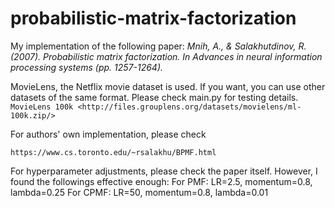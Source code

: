 # probabilistic-matrix-factorization

My implementation of the following paper:
*Mnih, A., & Salakhutdinov, R. (2007). Probabilistic matrix factorization. In Advances in neural information processing systems (pp. 1257-1264).*

MovieLens, the Netflix movie dataset is used. 
If you want, you can use other datasets of the same format. Please check main.py for testing details.
`MovieLens 100k <http://files.grouplens.org/datasets/movielens/ml-100k.zip/>`

For authors' own implementation, please check

`https://www.cs.toronto.edu/~rsalakhu/BPMF.html`

For hyperparameter adjustments, please check the paper itself.
However, I found the followings effective enough:
For PMF: LR=2.5, momentum=0.8, lambda=0.25
For CPMF: LR=50, momentum=0.8, lambda=0.01